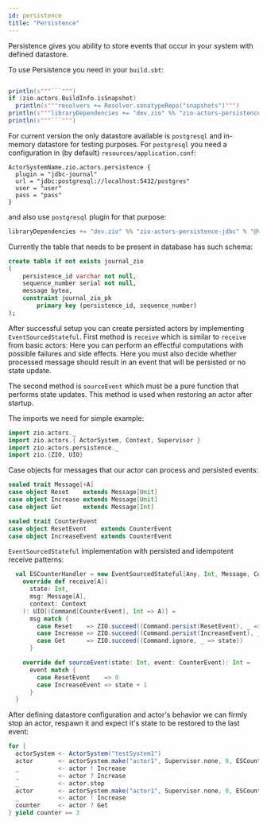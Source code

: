 ```yaml
---
id: persistence
title: "Persistence"
---
```


Persistence gives you ability to store events that occur in your system with defined datastore.

To use Persistence you need in your `build.sbt`:

````scala mdoc:passthrough

println(s"""```""")
if (zio.actors.BuildInfo.isSnapshot)
  println(s"""resolvers += Resolver.sonatypeRepo("snapshots")""")
println(s"""libraryDependencies += "dev.zio" %% "zio-actors-persistence" % "${zio.actors.BuildInfo.version}"""")
println(s"""```""")

````

For current version the only datastore available is `postgresql` and in-memory datastore for testing purposes.
For `postgresql` you need a configuration in (by default) `resources/application.conf`:

```hocon
ActorSystemName.zio.actors.persistence {
  plugin = "jdbc-journal"
  url = "jdbc:postgresql://localhost:5432/postgres"
  user = "user"
  pass = "pass"
}
```

and also use `postgresql` plugin for that purpose:

```sbt
libraryDependencies += "dev.zio" %% "zio-actors-persistence-jdbc" % "@VERSION@"
```

Currently the table that needs to be present in database has such schema:

```sql
create table if not exists journal_zio
(
	persistence_id varchar not null,
	sequence_number serial not null,
	message bytea,
	constraint journal_zio_pk
		primary key (persistence_id, sequence_number)
);
```

After successful setup you can create persisted actors by implementing `EventSourcedStateful`.
First method is `receive` which is similar to `receive` from basic actors: Here you can perform an
effectful computations with possible failures and side effects. Here you must also decide whether
processed message should result in an event that will be persisted or no state update.

The second method is `sourceEvent` which must be a pure function that performs state updates.
This method is used when restoring an actor after startup.

The imports we need for simple example:

```scala mdoc:silent
import zio.actors._
import zio.actors.{ ActorSystem, Context, Supervisor }
import zio.actors.persistence._
import zio.{ZIO, UIO}
```

Case objects for messages that our actor can process and persisted events:

```scala mdoc:silent
sealed trait Message[+A]
case object Reset    extends Message[Unit]
case object Increase extends Message[Unit]
case object Get      extends Message[Int]

sealed trait CounterEvent
case object ResetEvent    extends CounterEvent
case object IncreaseEvent extends CounterEvent
```

`EventSourcedStateful` implementation with persisted and idempotent receive patterns:

```scala mdoc:silent
  val ESCounterHandler = new EventSourcedStateful[Any, Int, Message, CounterEvent](PersistenceId("id1")) {
    override def receive[A](
      state: Int,
      msg: Message[A],
      context: Context
    ): UIO[(Command[CounterEvent], Int => A)] =
      msg match {
        case Reset    => ZIO.succeed((Command.persist(ResetEvent), _ => ()))
        case Increase => ZIO.succeed((Command.persist(IncreaseEvent), _ => ()))
        case Get      => ZIO.succeed((Command.ignore, _ => state))
      }

    override def sourceEvent(state: Int, event: CounterEvent): Int =
      event match {
        case ResetEvent    => 0
        case IncreaseEvent => state + 1
      }
  }
```

After defining datastore configuration and actor's behavior we can firmly stop an actor, respawn it
and expect it's state to be restored to the last event:

```scala mdoc:silent
for {
  actorSystem <- ActorSystem("testSystem1")
  actor       <- actorSystem.make("actor1", Supervisor.none, 0, ESCounterHandler)
  _           <- actor ! Increase
  _           <- actor ? Increase
  _           <- actor.stop
  actor       <- actorSystem.make("actor1", Supervisor.none, 0, ESCounterHandler)
  _           <- actor ! Increase
  counter     <- actor ? Get
} yield counter == 3
```
